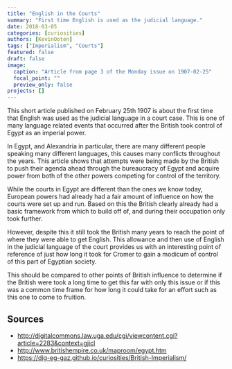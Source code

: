 ```yaml
---
title: "English in the Courts"
summary: "First time English is used as the judicial language."
date: 2018-03-05
categories: [curiosities]
authors: [KevinOoten]
tags: ["Imperialism", "Courts"]
featured: false
draft: false
image:
  caption: "Article from page 3 of the Monday issue on 1907-02-25"
  focal_point: ""
  preview_only: false
projects: []
---
```

This short article published on February 25th 1907 is about the first time that English was used as the judicial language in a court case. This is one of many language related events that occurred after the British took control of Egypt as an imperial power.

In Egypt, and Alexandria in particular, there are many different people speaking many different languages, this causes many conflicts throughout the years. This article shows that attempts were being made by the British to push their agenda ahead through the bureaucracy of Egypt and acquire power from both of the other powers competing for control of the territory.

While the courts in Egypt are different than the ones we know today, European powers had already had a fair amount of influence on how the courts were set up and run. Based on this the British clearly already had a basic framework from which to build off of, and during their occupation only took further.

However, despite this it still took the British many years to reach the point of where they were able to get English. This allowance and then use of English in the judicial language of the court provides us with an interesting point of reference of just how long it took for Cromer to gain a modicum of control of this part of Egyptian society.

This should be compared to other points of British influence to determine if the British were took a long time to get this far with only this issue or if this was a common time frame for how long it could take for an effort such as this one to come to fruition.

## Sources
- http://digitalcommons.law.uga.edu/cgi/viewcontent.cgi?article=2283&context=gjicl
- http://www.britishempire.co.uk/maproom/egypt.htm
- https://dig-eg-gaz.github.io/curiosities/British-Imperialism/
